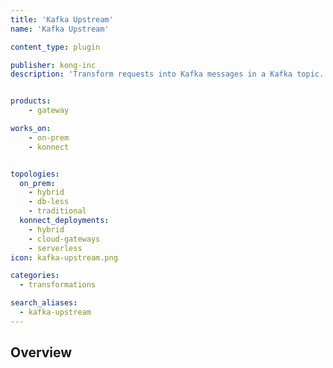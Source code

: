 ```yaml
---
title: 'Kafka Upstream'
name: 'Kafka Upstream'

content_type: plugin

publisher: kong-inc
description: 'Transform requests into Kafka messages in a Kafka topic.'


products:
    - gateway

works_on:
    - on-prem
    - konnect


topologies:
  on_prem:
    - hybrid
    - db-less
    - traditional
  konnect_deployments:
    - hybrid
    - cloud-gateways
    - serverless
icon: kafka-upstream.png

categories:
  - transformations

search_aliases:
  - kafka-upstream
---
```


## Overview
